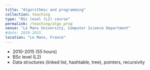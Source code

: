 ```yaml
---
title: "Algorithmic and programming"
collection: teaching
type: "BSc level (L2) course"
permalink: /teaching/algo_prog
venue: "Le Mans University, Computer Science Department"
#date: 2010-2015
location: "Le Mans, France"
---
```


* 2010-2015 (55 hours)
* BSc level (L2)
* Data structures (linked list, hashtable, tree), pointers, recursivity

